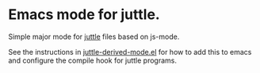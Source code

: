 # Emacs mode for juttle.

Simple major mode for [juttle](https://github.com/juttle/juttle) files based on js-mode.

See the instructions in
[juttle-derived-mode.el](./juttle-derived-mode.el) for how to add this
to emacs and configure the compile hook for juttle programs.
